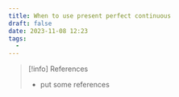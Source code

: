 ```yaml
---
title: When to use present perfect continuous
draft: false
date: 2023-11-08 12:23
tags:
  - 
---
```





> [!info] References
> - put some references
